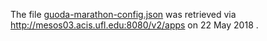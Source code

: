 The file [guoda-marathon-config.json](./marathon-guoda-config.json) was retrieved via http://mesos03.acis.ufl.edu:8080/v2/apps on 22 May 2018 .
